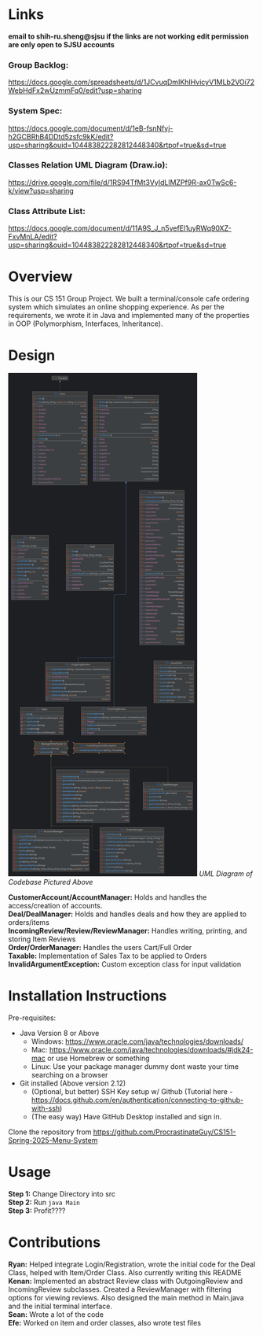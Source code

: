 # Links
**email to shih-ru.sheng@sjsu if the links are not working**
**edit permission are only open to SJSU accounts**

### Group Backlog:
https://docs.google.com/spreadsheets/d/1JCvuqDmIKhIHvicyV1MLb2VOi72WebHdFx2wUzmmFq0/edit?usp=sharing

### System Spec:
https://docs.google.com/document/d/1eB-fsnNfyj-h2GCBRhB4DDtd5zsfc9kK/edit?usp=sharing&ouid=104483822282812448340&rtpof=true&sd=true

### Classes Relation UML Diagram (Draw.io):
https://drive.google.com/file/d/1RS94TfMt3VyIdLlMZPf9R-ax0TwSc6-k/view?usp=sharing

### Class Attribute List:
https://docs.google.com/document/d/11A9S_J_n5vefEl1uyRWq90XZ-FxvMnLA/edit?usp=sharing&ouid=104483822282812448340&rtpof=true&sd=true

# Overview
This is our CS 151 Group Project. We built a terminal/console cafe ordering system which simulates an online shopping experience. As per the requirements, we wrote it in Java and implemented many of the properties in OOP (Polymorphism, Interfaces, Inheritance). 

# Design
<img src="./projectUML.png"></img>
<em>UML Diagram of Codebase Pictured Above</em>

<strong>CustomerAccount/AccountManager:</strong> Holds and handles the access/creation of accounts. 
<br>
<strong>Deal/DealManager:</strong> Holds and handles deals and how they are applied to orders/items
<br>
<strong>IncomingReview/Review/ReviewManager:</strong> Handles writing, printing, and storing Item Reviews
<br>
<strong>Order/OrderManager:</strong> Handles the users Cart/Full Order
<br>
<strong>Taxable:</strong> Implementation of Sales Tax to be applied to Orders
<br>
<strong>InvalidArgumentException:</strong> Custom exception class for input validation


# Installation Instructions
Pre-requisites:
* Java Version 8 or Above
    - Windows: https://www.oracle.com/java/technologies/downloads/
    - Mac: https://www.oracle.com/java/technologies/downloads/#jdk24-mac or use Homebrew or something
    - Linux: Use your package manager dummy dont waste your time searching on a browser
* Git installed (Above version 2.12)
    - (Optional, but better) SSH Key setup w/ Github (Tutorial here - https://docs.github.com/en/authentication/connecting-to-github-with-ssh)
    - (The easy way) Have GitHub Desktop installed and sign in.

Clone the repository from https://github.com/ProcrastinateGuy/CS151-Spring-2025-Menu-System

# Usage
<strong>Step 1:</strong> Change Directory into src
<br>
<strong>Step 2:</strong> Run `java Main`
<br>
<strong>Step 3:</strong> Profit????

# Contributions
<strong>Ryan:</strong> Helped integrate Login/Registration, wrote the initial code for the Deal Class, helped with Item/Order Class. Also currently writing this README
<br>
<strong>Kenan:</strong> Implemented an abstract Review class with OutgoingReview and IncomingReview subclasses. Created a ReviewManager with filtering options for viewing reviews. Also designed the main method in Main.java and the initial terminal interface.
<br>
<strong>Sean:</strong> Wrote a lot of the code
<br>
<strong>Efe:</strong> Worked on item and order classes, also wrote test files
